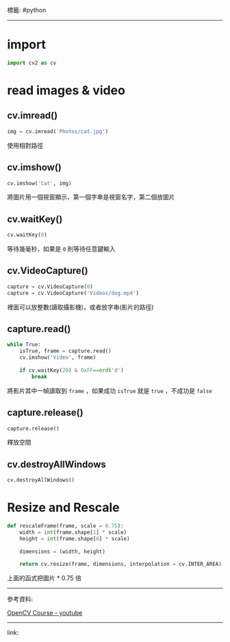 標籤: #python 

---

# import

```python
import cv2 as cv
```

# read images & video

## cv.imread()

```python
img = cv.imread('Photos/cat.jpg')
```

使用相對路徑

## cv.imshow()

```python
cv.imshow('Cat', img)
```

將圖片用一個視窗顯示，第一個字串是視窗名字，第二個放圖片

## cv.waitKey()

```python
cv.waitKey(0)
```

等待幾毫秒，如果是 `0` 則等待任意鍵輸入

## cv.VideoCapture()

```python
capture = cv.VideoCapture(0)
capture = cv.VideoCapture('Videos/dog.mp4')
```

裡面可以放整數(讀取攝影機)，或者放字串(影片的路徑)

## capture.read()

```python
while True:
	isTrue, frame = capture.read()
	cv.imshow('Video', frame)
	
	if cv.waitKey(20) & 0xFF==ord('d')
		break
```

將影片其中一幀讀取到 `frame` ，如果成功 `isTrue` 就是 `true` ，不成功是 `false`

## capture.release()

```python
capture.release()
```

釋放空間

## cv.destroyAllWindows

```python
cv.destroyAllWindows()
```

# Resize and Rescale

```python
def rescaleFrame(frame, scale = 0.75):
	width = int(frame.shape[1] * scale)
	height = int(frame.shape[0] * scale)
	
	dimensions = (width, height)
	
	return cv.resize(frame, dimensions, interpolation = cv.INTER_AREA)
```

上面的函式把圖片 * 0.75 倍

---

參考資料:

[OpenCV Course - youtube](https://youtu.be/oXlwWbU8l2o)

---

link:

